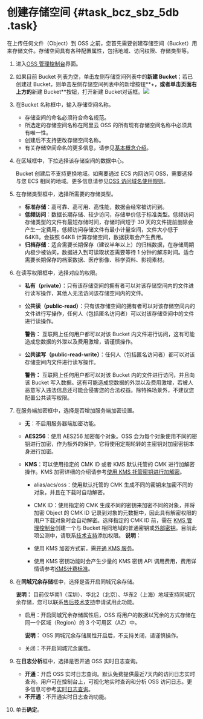 # 创建存储空间 {#task_bcz_sbz_5db .task}

在上传任何文件（Object）到 OSS 之前，您首先需要创建存储空间（Bucket）用来存储文件。存储空间具有各种配置属性，包括地域、访问权限、存储类型等。

1.  进入[OSS 管理控制台](https://oss.console.aliyun.com/)界面。
2.  如果目前 Bucket 列表为空，单击左侧存储空间列表中的**新建 Bucket**；若已创建过 Bucket，则单击左侧存储空间列表中的新增按钮**+**，或者单击页面右上方的**新建 Bucket**按钮，打开新建 Bucket对话框。![](http://static-aliyun-doc.oss-cn-hangzhou.aliyuncs.com/assets/img/4740/156638030033919_zh-CN.png)


3.  在Bucket 名称框中，输入存储空间名称。 
    -   存储空间的命名必须符合命名规范。
    -   所选定的存储空间名称在阿里云 OSS 的所有现有存储空间名称中必须具有唯一性。
    -   创建后不支持更改存储空间名称。
    -   有关存储空间命名的更多信息，请参见[基本概念介绍](../cn.zh-CN/开发指南/基本概念.md#)。
4.  在区域框中，下拉选择该存储空间的数据中心。 

    Bucket 创建后不支持更换地域。如需要通过 ECS 内网访问 OSS，需要选择与您 ECS 相同的地域。更多信息请参见[OSS 访问域名使用规则](../cn.zh-CN/开发指南/访问域名（Endpoint）/OSS访问域名使用规则.md#)。

5.  在存储类型框中，选择所需要的存储类型。 
    -   **标准存储**：高可靠、高可用、高性能，数据会经常被访问到。
    -   **低频访问**：数据长期存储、较少访问，存储单价低于标准类型。低频访问存储类型的文件有最短存储时间，存储时间短于 30 天的文件提前删除会产生一定费用。低频访问存储文件有最小计量空间，文件大小低于 64KB，会按照 64KB 计算存储空间，数据获取会产生费用。
    -   **归档存储**：适合需要长期保存（建议半年以上）的归档数据，在存储周期内极少被访问，数据进入到可读取状态需要等待 1 分钟的解冻时间。适合需要长期保存的档案数据、医疗影像、科学资料、影视素材。
6.  在读写权限框中，选择对应的权限。 
    -   **私有（private）**：只有该存储空间的拥有者可以对该存储空间内的文件进行读写操作，其他人无法访问该存储空间内的文件。
    -   **公共读（public-read）**：只有该存储空间的拥有者可以对该存储空间内的文件进行写操作，任何人（包括匿名访问者）可以对该存储空间中的文件进行读操作。

        **警告：** 互联网上任何用户都可以对该 Bucket 内文件进行访问，这有可能造成您数据的外泄以及费用激增，请谨慎操作。

    -   **公共读写（public-read-write）**：任何人（包括匿名访问者）都可以对该存储空间内文件进行读写操作。

        **警告：** 互联网上任何用户都可以对该 Bucket 内的文件进行访问，并且向该 Bucket 写入数据。这有可能造成您数据的外泄以及费用激增，若被人恶意写入违法信息还可能会侵害您的合法权益。除特殊场景外，不建议您配置公共读写权限。

7.  在服务端加密框中，选择是否增加服务端加密设置。 
    -   **无**：不启用服务器端加密功能。
    -   **AES256**：使用 AES256 加密每个对象。OSS 会为每个对象使用不同的密钥进行加密，作为额外的保护，它将使用定期轮转的主密钥对加密密钥本身进行加密。
    -   **KMS**：可以使用指定的 CMK ID 或者 KMS 默认托管的 CMK 进行加解密操作。KMS 加密详细的介绍请参考[使用 KMS 托管密钥进行加解密](../cn.zh-CN/开发指南/数据加密/服务器端加密.md#section_c24_wbd_5gb)。

        -   alias/acs/oss：使用默认托管的 CMK 生成不同的密钥来加密不同的对象，并且在下载时自动解密。
        -   CMK ID：使用指定的 CMK 生成不同的密钥来加密不同的对象，并将加密 Object 的 CMK ID 记录到对象的元数据中，因此具有解密权限的用户下载对象时会自动解密。选择指定的 CMK ID 前，需在 [KMS 管理控制台](https://kms.console.aliyun.com)创建一个与 Bucket 相同地域的普通密钥或[外部密钥](../../../../../cn.zh-CN/用户指南/导入密钥材料.md#)。目前此项公测中，请联系[技术支持](https://selfservice.console.aliyun.com/ticket/createIndex)添加权限。
        **说明：** 

        -   使用 KMS 加密方式前，需[开通 KMS 服务](https://common-buy.aliyun.com/?spm=a2c4g.11186623.2.12.32745439b1xb3c&commodityCode=kms#/open)。
        -   使用 KMS 密钥功能时会产生少量的 KMS 密钥 API 调用费用，费用详情请参考[KMS计费标准](../../../../../cn.zh-CN/产品定价/计费方式.md#section_br1_k3j_kfb)。
8.  在**同城冗余存储**框中，选择是否开启同城冗余存储。 

    **说明：** 目前仅华南1（深圳）、华北2（北京）、华东2（上海）地域支持同城冗余存储，您可以联系[售后技术支持](https://selfservice.console.aliyun.com/ticket/createIndex)申请试用此功能。

    -   启用：开启同城冗余存储属性后，OSS 将用户的数据以冗余的方式存储在同一个区域（Region）的 3 个可用区（AZ）中。

        **说明：** OSS 同城冗余存储属性开启后，不支持关闭，请谨慎操作。

    -   关闭：不开启同城冗余属性。
9.  在**日志分析**框中，选择是否开通 OSS 实时日志查询。 
    -   **开通**：开启 OSS 实时日志查询。默认免费提供最近7天内的访问日志实时查询。用户可在控制台上，可视化地实时查询和分析 OSS 访问日志。更多信息可参考[实时日志查询](../cn.zh-CN/开发指南/日志管理/实时日志查询.md#)。
    -   **不开通**：不开通实时日志查询功能。
10. 单击**确定**。

